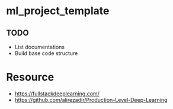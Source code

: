 # ml_project_template

## TODO
- List documentations
- Build base code structure

# Resource
- https://fullstackdeeplearning.com/
- https://github.com/alirezadir/Production-Level-Deep-Learning
